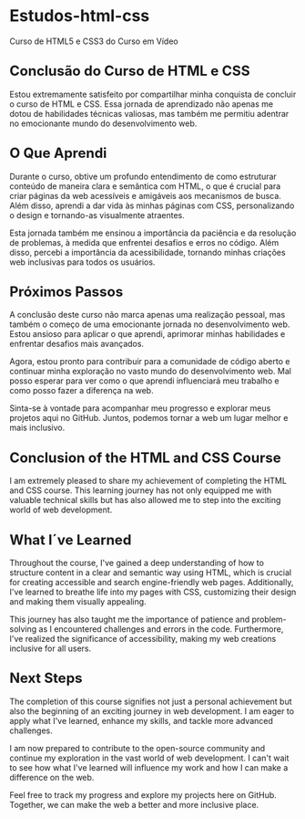 # Estudos-html-css
 Curso de HTML5 e CSS3 do Curso em Vídeo

## <span style="font-size: 24px;">Conclusão do Curso de HTML e CSS</span>

Estou extremamente satisfeito por compartilhar minha conquista de concluir o curso de HTML e CSS. Essa jornada de aprendizado não apenas me dotou de habilidades técnicas valiosas, mas também me permitiu adentrar no emocionante mundo do desenvolvimento web.

## <span style="font-size: 24px;">O Que Aprendi</span>

Durante o curso, obtive um profundo entendimento de como estruturar conteúdo de maneira clara e semântica com HTML, o que é crucial para criar páginas da web acessíveis e amigáveis aos mecanismos de busca. Além disso, aprendi a dar vida às minhas páginas com CSS, personalizando o design e tornando-as visualmente atraentes.

Esta jornada também me ensinou a importância da paciência e da resolução de problemas, à medida que enfrentei desafios e erros no código. Além disso, percebi a importância da acessibilidade, tornando minhas criações web inclusivas para todos os usuários.

## <span style="font-size: 24px;">Próximos Passos</span>

A conclusão deste curso não marca apenas uma realização pessoal, mas também o começo de uma emocionante jornada no desenvolvimento web. Estou ansioso para aplicar o que aprendi, aprimorar minhas habilidades e enfrentar desafios mais avançados.

Agora, estou pronto para contribuir para a comunidade de código aberto e continuar minha exploração no vasto mundo do desenvolvimento web. Mal posso esperar para ver como o que aprendi influenciará meu trabalho e como posso fazer a diferença na web.

Sinta-se à vontade para acompanhar meu progresso e explorar meus projetos aqui no GitHub. Juntos, podemos tornar a web um lugar melhor e mais inclusivo.





## <span style="font-size: 24px;">Conclusion of the HTML and CSS Course</span>

I am extremely pleased to share my achievement of completing the HTML and CSS course. This learning journey has not only equipped me with valuable technical skills but has also allowed me to step into the exciting world of web development.

 ## <span style="font-size: 24px;">What I´ve Learned</span>

Throughout the course, I've gained a deep understanding of how to structure content in a clear and semantic way using HTML, which is crucial for creating accessible and search engine-friendly web pages. Additionally, I've learned to breathe life into my pages with CSS, customizing their design and making them visually appealing.

This journey has also taught me the importance of patience and problem-solving as I encountered challenges and errors in the code. Furthermore, I've realized the significance of accessibility, making my web creations inclusive for all users.

## <span style="font-size: 24px;">Next Steps</span>

The completion of this course signifies not just a personal achievement but also the beginning of an exciting journey in web development. I am eager to apply what I've learned, enhance my skills, and tackle more advanced challenges.

I am now prepared to contribute to the open-source community and continue my exploration in the vast world of web development. I can't wait to see how what I've learned will influence my work and how I can make a difference on the web.

Feel free to track my progress and explore my projects here on GitHub. Together, we can make the web a better and more inclusive place.